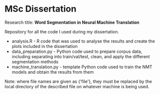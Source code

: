 # MSc Dissertation
Research title: **Word Segmentation in Neural Machine Translation**

Repository for all the code I used during my dissertation.

* analysis.R - R code that was used to analyse the results and create the plots included in the dissertation
* data_preparation.py - Python code used to prepare corpus data, including separating into train/val/test, clean, and apply the different segmentation methods
* machine_translation.py - template Python code used to train the NMT models and obtain the results from them


Note: where file names are given as {'file'}, they must be replaced by the local directory of the described file on whatever machine is being used.
